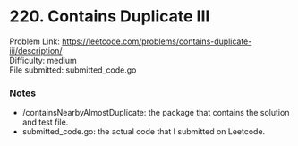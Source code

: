 # 220. Contains Duplicate III
Problem Link: https://leetcode.com/problems/contains-duplicate-iii/description/  
Difficulty: medium  
File submitted: submitted_code.go

### Notes
- /containsNearbyAlmostDuplicate: the package that contains the solution and test file.
- submitted_code.go: the actual code that I submitted on Leetcode.
